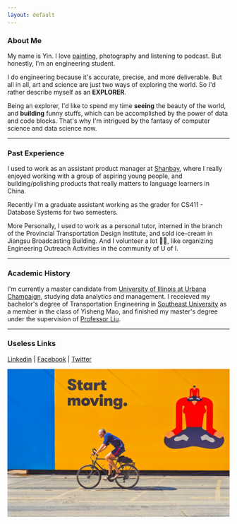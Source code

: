 ```yaml
---
layout: default
---
```


### About Me
My name is Yin. I love [painting](subPages/myPaint), photography and listening to podcast. But honestly, I'm an engineering student.

I do engineering because it's accurate, precise, and more deliverable. But all in all, art and science are just two ways of exploring the world. So I'd rather describe myself as an **EXPLORER**.

Being an explorer, I'd like to spend my time **seeing** the beauty of the world, and **building** funny stuffs, which can be accomplished by the power of data and code blocks. That's why I'm intrigued by the fantasy of computer science and data science now.

---------------------------
### Past Experience
I used to work as an assistant product manager at [Shanbay](https://www.shanbay.com/), where I really enjoyed working with a group of aspiring young people, and building/polishing products that really matters to language learners in China.

Recently I'm a graduate assistant working as the grader for CS411 - Database Systems for two semesters.

More Personally, I used to work as a personal tutor, interned in the branch of the Provincial Transportation Design Institute, and sold ice-cream in Jiangsu Broadcasting Building. And I volunteer a lot 🙋🏻, like organizing Engineering Outreach Activities in the community of U of I‍.

---------------------------
### Academic History
I'm currently a master candidate from [University of Illinois at Urbana Champaign](https://illinois.edu/), studying data analytics and management. I receieved my bachelor's degree of Transportation Engineering in [Southeast University](http://www.seu.edu.cn/english/) as a member in the class of Yisheng Mao, and finished my master's degree under the supervision of [Professor Liu](https://scholar.google.com/citations?user=55tnR_sAAAAJ&hl=en).

<!-- **Related Coursework in UIUC**
- CS225 Data Structure and Algorithms
- ECE398 Blockchain and Smart Contract
- CS411 Database Systems
- CS425 Distributed Systems
- CS447 Natural Language Processing
- CS483 Applied Parallel Programming
- IE529 Stat of Big Data & Clustering
- IE531 Algorithms for Data Analysis
- IE532 Analysis of Network Data -->
---------------------------
### Useless Links
[Linkedin](https://www.linkedin.com/in/ariesyin/?locale=en_US) | [Facebook](https://www.facebook.com/yin.zhang.988) | [Twitter](https://twitter.com/64zhangyin)


![](./assets/img/temp.jpg)
